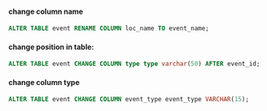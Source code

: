 #### change column **name**
```sql
ALTER TABLE event RENAME COLUMN loc_name TO event_name;
```

#### change **position** in table:
```sql
ALTER TABLE event CHANGE COLUMN type type varchar(50) AFTER event_id;
```

#### change column **type**
```sql
ALTER TABLE event CHANGE COLUMN event_type event_type VARCHAR(15);
```

